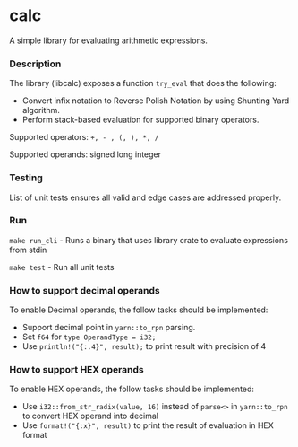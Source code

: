 # calc
A simple library for evaluating arithmetic expressions.


### Description

The library (libcalc) exposes a function `try_eval` that does the following:

- Convert infix notation to Reverse Polish Notation by using Shunting Yard algorithm.
- Perform stack-based evaluation for supported binary operators.


Supported operators: `+, - , (, ), *, /`

Supported operands: signed long integer
 
### Testing
List of unit tests ensures all valid and edge cases are addressed properly.

### Run
``make run_cli`` - Runs a binary that uses library crate to evaluate expressions from stdin

``make test`` - Run all unit tests

### How to support decimal operands

To enable Decimal operands, the follow tasks should be implemented:
- Support decimal point in `yarn::to_rpn` parsing.
- Set `f64` for `type OperandType = i32;`
- Use `println!("{:.4}", result);` to print result with precision of 4

### How to support HEX operands

To enable HEX operands, the follow tasks should be implemented:
- Use `i32::from_str_radix(value, 16)` instead of `parse<>` in `yarn::to_rpn` to convert HEX operand into decimal
- Use `format!("{:x}", result)` to print the result of evaluation in HEX format


